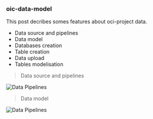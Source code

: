 ### oic-data-model

This post decribes somes features about oci-project data.
- Data source and pipelines
- Data model
- Databases creation
- Table creation
- Data upload
- Tables modelisation

> Data source and pipelines

![Data Pipelines](https://github.com/agambov/oic-data-model/blob/master/img/data__pipeline.png)

> Data model

![Data Pipelines](https://github.com/agambov/oic-data-model/blob/master/img/data_model.png)
